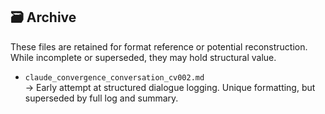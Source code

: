 ## 🗃️ Archive

These files are retained for format reference or potential reconstruction. While incomplete or superseded, they may hold structural value.

- `claude_convergence_conversation_cv002.md`  
  → Early attempt at structured dialogue logging. Unique formatting, but superseded by full log and summary.
